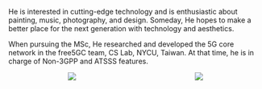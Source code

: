 He is interested in cutting-edge technology and is enthusiastic about painting, music, photography, and design. 
Someday, He hopes to make a better place for the next generation with technology and aesthetics.

When pursuing the MSc, He researched and developed the 5G core network in the free5GC team, CS Lab, NYCU, Taiwan.
At that time, he is in charge of Non-3GPP and ATSSS features.


<div style="margin: 0px auto; display: flex; flex-direction:row;justify-content:space-around;flex-wrap:wrap;">
    <img align="center" src="https://github-readme-stats.vercel.app/api?username=yt8956gh&show_icons=true&count_private=true&theme=vue-dark&hide_border=true" />
    <img align="center" src="https://github-readme-stats.vercel.app/api/top-langs/?username=yt8956gh&layout=compact&hide=jupyter%20notebook,makefile&theme=vue-dark&hide_border=true"/>
</div>
